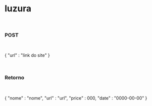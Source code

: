 # luzura

<br>

### POST 

<br>

{
  "url" : "link do site"
}

<br>

### Retorno

<br>

{
  "nome" : "nome",
  "url" : "url",
  "price" : 000,
  "date" : "0000-00-00"
}
